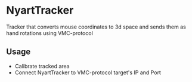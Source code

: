 # NyartTracker
Tracker that converts mouse coordinates to 3d space and sends them as hand rotations using VMC-protocol

## Usage
- Calibrate tracked area
- Connect NyartTracker to VMC-protocol target's IP and Port
